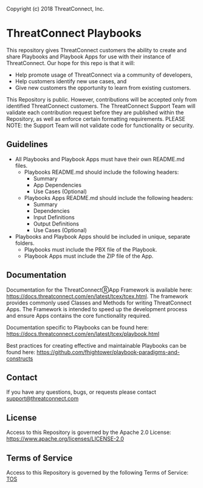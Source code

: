 Copyright (c) 2018 ThreatConnect, Inc.

# ThreatConnect Playbooks

This repository gives ThreatConnect customers the ability to create and share Playbooks and Playbook Apps for use with their instance of ThreatConnect. Our hope for this repo is that it will:

+ Help promote usage of ThreatConnect via a community of developers,
+ Help customers identify new use cases, and
+ Give new customers the opportunity to learn from existing customers.

This Repository is public. However, contributions will be accepted only from identified ThreatConnect customers. The ThreatConnect Support Team will validate each contribution request before they are published within the Repository, as well as enforce certain formatting requirements. PLEASE NOTE: the Support Team will not validate code for functionality or security.

## Guidelines

+ All Playbooks and Playbook Apps must have their own README.md files.
  + Playbooks README.md should include the following headers:
    + Summary
    + App Dependencies
    + Use Cases (Optional)
  + Playbooks Apps README.md should include the following headers:
    + Summary
    + Dependencies
    + Input Definitions
    + Output Definitions
    + Use Cases (Optional)
+ Playbooks and Playbook Apps should be included in unique, separate folders.
  + Playbooks must include the PBX file of the Playbook.
  + Playbook Apps must include the ZIP file of the App.

## Documentation

Documentation for the ThreatConnectⓇApp Framework is available here: https://docs.threatconnect.com/en/latest/tcex/tcex.html. The framework provides commonly used Classes and Methods for writing ThreatConnect Apps. The Framework is intended to speed up the development process and ensure Apps contains the core functionality required.

Documentation specific to Playbooks can be found here: https://docs.threatconnect.com/en/latest/tcex/playbook.html

Best practices for creating effective and maintainable Playbooks can be found here: https://github.com/fhightower/playbook-paradigms-and-constructs

## Contact
If you have any questions, bugs, or requests please contact support@threatconnect.com

## License
Access to this Repository is governed by the Apache 2.0 License: https://www.apache.org/licenses/LICENSE-2.0


## Terms of Service
Access to this Repository is governed by the following Terms of Service: [TOS](https://github.com/ThreatConnect-Inc/threatconnect-playbooks/blob/master/TOS.md)
